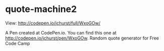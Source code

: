 # quote-machine2
View: http://codepen.io/jchurst/full/WxoGOw/

A Pen created at CodePen.io. You can find this one at http://codepen.io/jchurst/pen/WxoGOw.
Random quote generator for Free Code Camp
